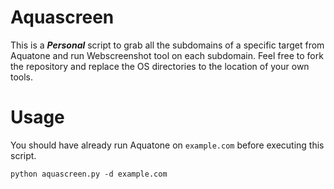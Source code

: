 # Aquascreen
This is a **_Personal_** script to grab all the subdomains of a specific target from Aquatone and run Webscreenshot tool on each subdomain. Feel free to fork the repository and replace the OS directories to the location of your own tools.

# Usage
You should have already run Aquatone on `example.com` before executing this script.

```
python aquascreen.py -d example.com
```
